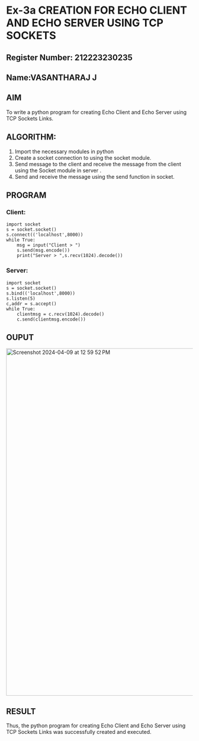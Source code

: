 # Ex-3a CREATION FOR ECHO CLIENT AND ECHO SERVER USING TCP SOCKETS
## Register Number: 212223230235
## Name:VASANTHARAJ J
## AIM
To write a python program for creating Echo Client and Echo Server using TCP
Sockets Links.
## ALGORITHM:
1. Import the necessary modules in python
2. Create a socket connection to using the socket module.
3. Send message to the client and receive the message from the client using the Socket module in
 server .
4. Send and receive the message using the send function in socket.
## PROGRAM
### Client:
```
import socket
s = socket.socket()
s.connect(('localhost',8000))
while True:
    msg = input("Client > ")
    s.send(msg.encode())
    print("Server > ",s.recv(1024).decode())
```
### Server:
```
import socket
s = socket.socket()
s.bind(('localhost',8000))
s.listen(5)
c,addr = s.accept()
while True:
    clientmsg = c.recv(1024).decode()
    c.send(clientmsg.encode())
```
## OUPUT
<img width="936" alt="Screenshot 2024-04-09 at 12 59 52 PM" src="https://github.com/aaron-h-2k5/3a.Sockets_Creation_for_Echo_Client_and_Echo_Server/assets/144250957/cea9bc6a-91e8-487d-80b1-f37b391bd93c">

## RESULT
Thus, the python program for creating Echo Client and Echo Server using TCP Sockets Links 
was successfully created and executed.
